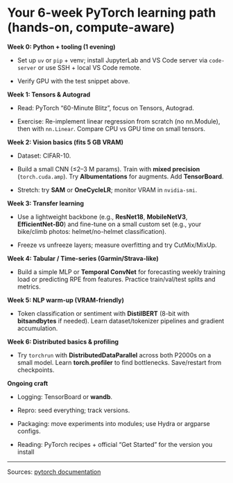 # Your 6-week PyTorch learning path (hands-on, compute-aware)

**Week 0: Python + tooling (1 evening)**

- Set up `uv` or `pip` + venv; install JupyterLab and VS Code server via `code-server` or use SSH + local VS Code remote.
    
- Verify GPU with the test snippet above.
    

**Week 1: Tensors & Autograd**

- Read: PyTorch “60-Minute Blitz”, focus on Tensors, Autograd.
    
- Exercise: Re-implement linear regression from scratch (no nn.Module), then with `nn.Linear`. Compare CPU vs GPU time on small tensors.
    

**Week 2: Vision basics (fits 5 GB VRAM)**

- Dataset: CIFAR-10.
    
- Build a small CNN (≤2–3 M params). Train with **mixed precision** (`torch.cuda.amp`). Try **Albumentations** for augments. Add **TensorBoard**.
    
- Stretch: try **SAM** or **OneCycleLR**; monitor VRAM in `nvidia-smi`.
    

**Week 3: Transfer learning**

- Use a lightweight backbone (e.g., **ResNet18**, **MobileNetV3**, **EfficientNet-B0**) and fine-tune on a small custom set (e.g., your bike/climb photos: helmet/no-helmet classification).
    
- Freeze vs unfreeze layers; measure overfitting and try CutMix/MixUp.
    

**Week 4: Tabular / Time-series (Garmin/Strava-like)**

- Build a simple MLP or **Temporal ConvNet** for forecasting weekly training load or predicting RPE from features. Practice train/val/test splits and metrics.
    

**Week 5: NLP warm-up (VRAM-friendly)**

- Token classification or sentiment with **DistilBERT** (8-bit with **bitsandbytes** if needed). Learn dataset/tokenizer pipelines and gradient accumulation.
    

**Week 6: Distributed basics & profiling**

- Try `torchrun` with **DistributedDataParallel** across both P2000s on a small model. Learn **torch.profiler** to find bottlenecks. Save/restart from checkpoints.
    

**Ongoing craft**

- Logging: TensorBoard or **wandb**.
    
- Repro: seed everything; track versions.
    
- Packaging: move experiments into modules; use Hydra or argparse configs.
    
- Reading: PyTorch recipes + official “Get Started” for the version you install


----

Sources:
[pytorch documentation](https://docs.pytorch.org/docs/stable/index.html)